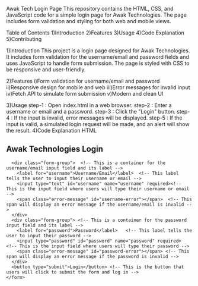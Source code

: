 Awak Tech Login Page
This repository contains the HTML, CSS, and JavaScript code for a simple login page for Awak Technologies. The page includes form validation and styling for both web and mobile views.

Table of Contents
1)Introduction
2)Features
3)Usage
4)Code Explanation
5)Contributing

1)Introduction
   This project is a login page designed for Awak Technologies. It includes form validation for the username/email and password fields and uses JavaScript to handle form submission. The page is styled with CSS to be responsive and user-friendly.
   
2)Features
   i)Form validation for username/email and password
   ii)Responsive design for mobile and web
   iii)Error messages for invalid input
   iv)Fetch API to simulate form submission
   v)Modern and clean UI
   
3)Usage
   step-1 : Open index.html in a web browser.
   step-2 : Enter a username or email and a password.
   step-3 : Click the "Login" button.
   step-4 : If the input is invalid, error messages will be displayed.
   step-5 : If the input is valid, a simulated login request will be made, and an alert will show the result.
4)Code Explanation
HTML
<!DOCTYPE html>
<html lang="en">
<head>
  <meta charset="UTF-8">
  <meta name="viewport" content="width=device-width, initial-scale=1.0">
  <title>Login Page</title> <!-- This is the title of the web page that appears on the browser tab -->
  <link rel="stylesheet" href="Styles1.css"> <!-- This link tag connects the HTML to an external CSS file for styling -->
</head>
<body>
  <div class="login-container"> <!-- This is the container for the entire login section -->
    <form id="login-form">   <!-- This is the form where users will input their login information -->
      <h2>Awak Technologies Login</h2> <!-- This is the heading of the login form -->

      <div class="form-group">  <!-- This is a container for the username/email input field and its label -->
        <label for="username">Username/Email</label>  <!-- This label tells the user to input their username or email -->
        <input type="text" id="username" name="username" required><!-- This is the input field where users will type their username or email -->
        <span class="error-message" id="username-error"></span>  <!-- This span will display an error message if the username/email is invalid -->
      </div>
      <div class="form-group"> <!-- This is a container for the password input field and its label -->
        <label for="password">Password</label>   <!-- This label tells the user to input their password -->
        <input type="password" id="password" name="password" required>  <!-- This is the input field where users will type their password -->
        <span class="error-message" id="password-error"></span> <!-- This span will display an error message if the password is invalid -->
      </div>
      <button type="submit">Login</button> <!-- This is the button that users will click to submit the form and log in -->
    </form>
  </div>

  <script src="login1.js"></script> <!-- This script tag includes the JavaScript file that contains the login functionality -->
</body>
</html>



 
